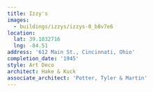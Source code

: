 ```yaml
---
title: Izzy's
images:
  - buildings/izzys/izzys-0_b8v7e6
location:
  lat: 39.1032716
  lng: -84.51
address: '612 Main St., Cincinnati, Ohio'
completion_date: '1945'
style: Art Deco
architect: Hake & Kuck
associate_architect: 'Potter, Tyler & Martin'
---
```

